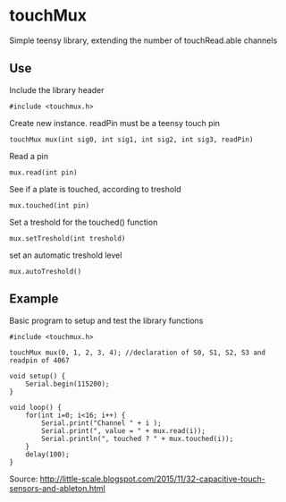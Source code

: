 # touchMux 
Simple teensy library, extending the number of touchRead.able channels

## Use
Include the library header

    #include <touchmux.h>

Create new instance. readPin must be a teensy touch pin

    touchMux mux(int sig0, int sig1, int sig2, int sig3, readPin)

Read a pin

    mux.read(int pin)

See if a plate is touched, according to treshold

    mux.touched(int pin)
    
Set a treshold for the touched() function

    mux.setTreshold(int treshold)
    
set an automatic treshold level

    mux.autoTreshold()

## Example
Basic program to setup and test the library functions

    #include <touchmux.h>

    touchMux mux(0, 1, 2, 3, 4); //declaration of S0, S1, S2, S3 and readpin of 4067

    void setup() {
        Serial.begin(115200);
    }

    void loop() {
        for(int i=0; i<16; i++) {
            Serial.print("Channel " + i );
            Serial.print(", value = " + mux.read(i));
            Serial.println(", touched ? " + mux.touched(i));
        }
        delay(100);
    }

Source: http://little-scale.blogspot.com/2015/11/32-capacitive-touch-sensors-and-ableton.html
